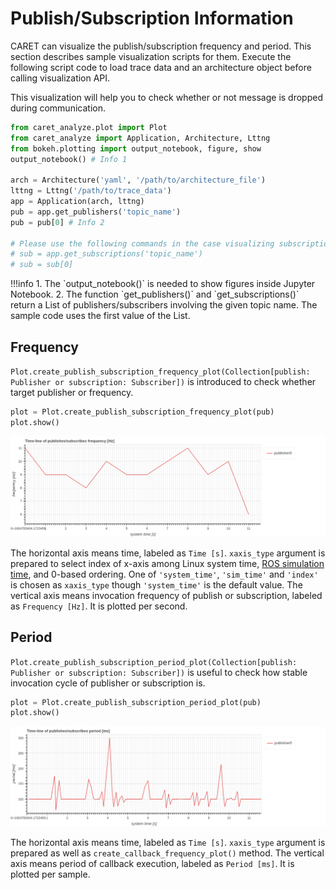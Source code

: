 # Publish/Subscription Information

CARET can visualize the publish/subscription frequency and period.
This section describes sample visualization scripts for them.
Execute the following script code to load trace data and an architecture object before calling visualization API.

This visualization will help you to check whether or not message is dropped during communication.

```python
from caret_analyze.plot import Plot
from caret_analyze import Application, Architecture, Lttng
from bokeh.plotting import output_notebook, figure, show
output_notebook() # Info 1

arch = Architecture('yaml', '/path/to/architecture_file')
lttng = Lttng('/path/to/trace_data')
app = Application(arch, lttng)
pub = app.get_publishers('topic_name')
pub = pub[0] # Info 2

# Please use the following commands in the case visualizing subscription.
# sub = app.get_subscriptions('topic_name')
# sub = sub[0]
```

<prettier-ignore-start>
!!!info
    1. The `output_notebook()` is needed to show figures inside Jupyter Notebook.
    2. The function `get_publishers()` and `get_subscriptions()` return a List of publishers/subscribers involving the given topic name. The sample code uses the first value of the List.
<prettier-ignore-end>

## Frequency

`Plot.create_publish_subscription_frequency_plot(Collection[publish: Publisher or subscription: Subscriber])` is introduced to check whether target publisher or frequency.

```python
plot = Plot.create_publish_subscription_frequency_plot(pub)
plot.show()
```

![pub_sub_frequency_time_line](../../imgs/pub_sub_frequency_time_line.png)

The horizontal axis means time, labeled as `Time [s]`. `xaxis_type` argument is prepared to select index of x-axis among Linux system time, [ROS simulation time](../../recording/sim_time.md), and 0-based ordering. One of `'system_time'`, `'sim_time'` and `'index'` is chosen as `xaxis_type` though `'system_time'` is the default value.
The vertical axis means invocation frequency of publish or subscription, labeled as `Frequency [Hz]`. It is plotted per second.

## Period

`Plot.create_publish_subscription_period_plot(Collection[publish: Publisher or subscription: Subscriber])` is useful to check how stable invocation cycle of publisher or subscription is.

```python
plot = Plot.create_publish_subscription_period_plot(pub)
plot.show()
```

![pub_sub_frequency_time_line](../../imgs/pub_sub_period_time_line.png)

The horizontal axis means time, labeled as `Time [s]`. `xaxis_type` argument is prepared as well as `create_callback_frequency_plot()` method.
The vertical axis means period of callback execution, labeled as `Period [ms]`. It is plotted per sample.
